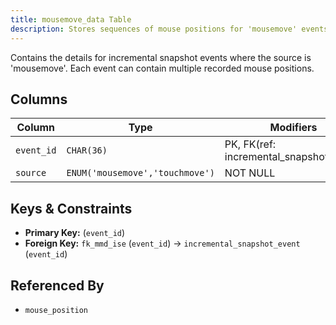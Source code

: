 ```yaml
---
title: mousemove_data Table
description: Stores sequences of mouse positions for 'mousemove' events.
---
```


Contains the details for incremental snapshot events where the source is 'mousemove'. Each event can contain multiple recorded mouse positions.

## Columns

| Column     | Type       | Modifiers                             |
|------------|------------|---------------------------------------|
| `event_id` | `CHAR(36)` | PK, FK(ref: incremental_snapshot_event)| 
| `source`   | `ENUM('mousemove','touchmove')`       | NOT NULL                              |

## Keys & Constraints

- **Primary Key:** (`event_id`)
- **Foreign Key:** `fk_mmd_ise` (`event_id`) -> `incremental_snapshot_event` (`event_id`)

## Referenced By

- `mouse_position` 